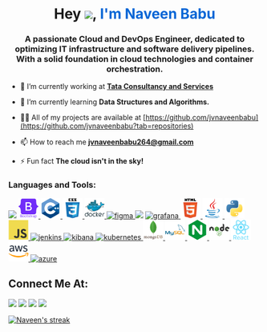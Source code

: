 <h1 align="center">Hey <img src="https://raw.githubusercontent.com/MartinHeinz/MartinHeinz/master/wave.gif" width="30px">, <span style="color:#0366d6"> I'm Naveen Babu</h1>
<h3 align="center">A passionate Cloud and DevOps Engineer, dedicated to optimizing IT infrastructure and software delivery pipelines. With a solid foundation in cloud technologies and container orchestration.</h3>


- 🔭 I’m currently working at **[Tata Consultancy and Services](https://www.tcs.com/)**

- 🌱 I’m currently learning **Data Structures and Algorithms.**

- 👨‍💻 All of my projects are available at [https://github.com/jvnaveenbabu](https://github.com/jvnaveenbabu?tab=repositories)

- 📫 How to reach me **jvnaveenbabu264@gmail.com**

- ⚡ Fun fact **The cloud isn't in the sky!**


<h3 align="left">Languages and Tools:</h3>
<p align="left"> <img src="https://img.icons8.com/color/48/000000/git.png"/> <a href="https://getbootstrap.com" target="_blank" rel="noreferrer"> <img src="https://raw.githubusercontent.com/devicons/devicon/master/icons/bootstrap/bootstrap-plain-wordmark.svg" alt="bootstrap" width="40" height="40"/> </a> <a href="https://www.w3schools.com/cpp/" target="_blank" rel="noreferrer"> <img src="https://raw.githubusercontent.com/devicons/devicon/master/icons/cplusplus/cplusplus-original.svg" alt="cplusplus" width="40" height="40"/> </a> <a href="https://www.w3schools.com/css/" target="_blank" rel="noreferrer"> <img src="https://raw.githubusercontent.com/devicons/devicon/master/icons/css3/css3-original-wordmark.svg" alt="css3" width="40" height="40"/> </a> <a href="https://www.docker.com/" target="_blank" rel="noreferrer"> <img src="https://raw.githubusercontent.com/devicons/devicon/master/icons/docker/docker-original-wordmark.svg" alt="docker" width="40" height="40"/> </a> <a href="https://www.figma.com/" target="_blank" rel="noreferrer"> <img src="https://www.vectorlogo.zone/logos/figma/figma-icon.svg" alt="figma" width="40" height="40"/> </a>  <img src="https://img.icons8.com/color/48/000000/adobe-xd.png"/> <a href="https://grafana.com" target="_blank" rel="noreferrer"> <img src="https://www.vectorlogo.zone/logos/grafana/grafana-icon.svg" alt="grafana" width="40" height="40"/> </a> <a href="https://www.w3.org/html/" target="_blank" rel="noreferrer"> <img src="https://raw.githubusercontent.com/devicons/devicon/master/icons/html5/html5-original-wordmark.svg" alt="html5" width="40" height="40"/> </a> <a href="https://www.java.com" target="_blank" rel="noreferrer"> <img src="https://raw.githubusercontent.com/devicons/devicon/master/icons/java/java-original.svg" alt="java" width="40" height="40"/> </a> <a href="https://www.python.org" target="_blank" rel="noreferrer"> <img src="https://raw.githubusercontent.com/devicons/devicon/master/icons/python/python-original.svg" alt="python" width="40" height="40"/> </a>  <a href="https://developer.mozilla.org/en-US/docs/Web/JavaScript" target="_blank" rel="noreferrer"> <img src="https://raw.githubusercontent.com/devicons/devicon/master/icons/javascript/javascript-original.svg" alt="javascript" width="40" height="40"/> </a> <a href="https://www.jenkins.io" target="_blank" rel="noreferrer"> <img src="https://www.vectorlogo.zone/logos/jenkins/jenkins-icon.svg" alt="jenkins" width="40" height="40"/> </a> <a href="https://www.elastic.co/kibana" target="_blank" rel="noreferrer"> <img src="https://www.vectorlogo.zone/logos/elasticco_kibana/elasticco_kibana-icon.svg" alt="kibana" width="40" height="40"/> </a> <a href="https://kubernetes.io" target="_blank" rel="noreferrer"> <img src="https://www.vectorlogo.zone/logos/kubernetes/kubernetes-icon.svg" alt="kubernetes" width="40" height="40"/> </a> <a href="https://www.mongodb.com/" target="_blank" rel="noreferrer"> <img src="https://raw.githubusercontent.com/devicons/devicon/master/icons/mongodb/mongodb-original-wordmark.svg" alt="mongodb" width="40" height="40"/> </a> <a href="https://www.mysql.com/" target="_blank" rel="noreferrer"> <img src="https://raw.githubusercontent.com/devicons/devicon/master/icons/mysql/mysql-original-wordmark.svg" alt="mysql" width="40" height="40"/> </a> <a href="https://www.nginx.com" target="_blank" rel="noreferrer"> <img src="https://raw.githubusercontent.com/devicons/devicon/master/icons/nginx/nginx-original.svg" alt="nginx" width="40" height="40"/> </a> <a href="https://nodejs.org" target="_blank" rel="noreferrer"> <img src="https://raw.githubusercontent.com/devicons/devicon/master/icons/nodejs/nodejs-original-wordmark.svg" alt="nodejs" width="40" height="40"/> </a> <a href="https://reactjs.org/" target="_blank" rel="noreferrer"> <img src="https://raw.githubusercontent.com/devicons/devicon/master/icons/react/react-original-wordmark.svg" alt="react" width="40" height="40"/> </a> <a href="https://aws.amazon.com" target="_blank" rel="noreferrer"> <img src="https://raw.githubusercontent.com/devicons/devicon/master/icons/amazonwebservices/amazonwebservices-original-wordmark.svg" alt="aws" width="40" height="40"/> </a> <a href="https://azure.microsoft.com/en-in/" target="_blank" rel="noreferrer"> <img src="https://www.vectorlogo.zone/logos/microsoft_azure/microsoft_azure-icon.svg" alt="azure" width="40" height="40"/> </a></p>

## Connect Me At:

<p align="left">

<a href="mailto:jvnaveenbabu264@gmail.com" target="_blank"><img src="https://img.icons8.com/fluent/48/000000/mail.png"/></a> <a href = "https://www.linkedin.com/in/j-v-naveen-babu/" target="_blank"><img src="https://img.icons8.com/fluent/48/000000/linkedin.png"/></a> <a href = "https://twitter.com/JVNaveenBabu1" target="_blank"><img src="https://img.icons8.com/fluent/48/000000/twitter.png"/></a> <a href = "https://www.instagram.com/webdev.commune/" target="_blank"><img src="https://img.icons8.com/fluent/48/000000/instagram-new.png"/></a>

</p>

<p align="left">
    <a href="https://github.com/jvnaveenbabu/github-readme-streak-stats">
        <img title="🔥 Get streak stats for your profile at git.io/streak-stats" alt="Naveen's streak" src="https://github-readme-streak-stats.herokuapp.com/?user=jvnaveenbabu&theme=black-ice&hide_border=true&stroke=0000&background=060A0CD0"/>
    </a>
</p>
